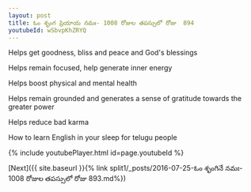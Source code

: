 ```yaml
---
layout: post
title: ఓం శృంగ ప్రియాయ నమః- 1008 రోజుల తపస్సులో రోజు  894
youtubeId: wSbvpKhZRYQ
---
```

 
 
Helps get goodness, bliss and peace and God's blessings
 
Helps remain focused, help generate inner energy 
 
Helps boost physical and mental health 
 
Helps remain grounded and generates a sense of gratitude towards the greater power 
 
Helps reduce bad karma
 
How to learn English in your sleep for telugu people
 
 
 
 


{% include youtubePlayer.html id=page.youtubeId %}
 
[Next]({{ site.baseurl }}{% link split1/_posts/2016-07-25-ఓం శృంగినే నమః- 1008 రోజుల తపస్సులో రోజు  893.md%})
 
